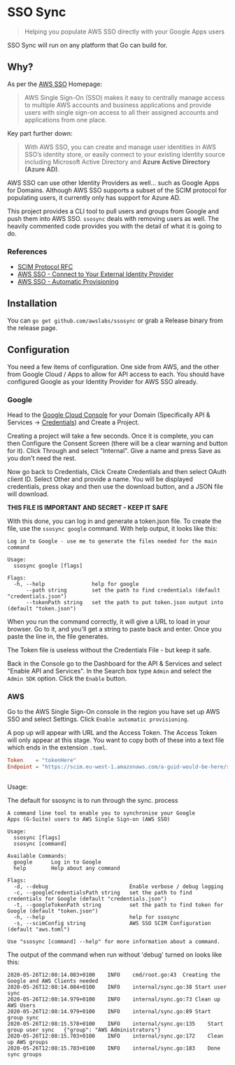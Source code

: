 # SSO Sync

> Helping you populate AWS SSO directly with your Google Apps users

SSO Sync will run on any platform that Go can build for.

## Why?

As per the [AWS SSO](https://aws.amazon.com/single-sign-on/) Homepage:

> AWS Single Sign-On (SSO) makes it easy to centrally manage access
> to multiple AWS accounts and business applications and provide users
> with single sign-on access to all their assigned accounts and applications
> from one place.

Key part further down:

> With AWS SSO, you can create and manage user identities in AWS SSO’s
>identity store, or easily connect to your existing identity source including
> Microsoft Active Directory and **Azure Active Directory (Azure AD)**.

AWS SSO can use other Identity Providers as well... such as Google Apps for Domains. Although AWS SSO
supports a subset of the SCIM protocol for populating users, it currently only has support for Azure AD.

This project provides a CLI tool to pull users and groups from Google and push them into AWS SSO.
`ssosync` deals with removing users as well. The heavily commented code provides you with the detail of
what it is going to do.

### References

 * [SCIM Protocol RFC](https://tools.ietf.org/html/rfc7644)
 * [AWS SSO - Connect to Your External Identity Provider](https://docs.aws.amazon.com/singlesignon/latest/userguide/manage-your-identity-source-idp.html)
 * [AWS SSO - Automatic Provisioning](https://docs.aws.amazon.com/singlesignon/latest/userguide/provision-automatically.html)

## Installation

You can `go get github.com/awslabs/ssosync` or grab a Release binary from the release page.

## Configuration

You need a few items of configuration. One side from AWS, and the other
from Google Cloud / Apps to allow for API access to each. You should have configured
Google as your Identity Provider for AWS SSO already.

### Google

Head to the [Google Cloud Console](https://console.cloud.google.com/) for your Domain
(Specifically API & Services ->
[Credentials](https://console.cloud.google.com/projectselector2/apis/credentials))
and Create a Project.

Creating a project will take a few seconds. Once it is complete, you can then Configure the Consent
Screen (there will be a clear warning and button for it). Click Through and select "Internal". Give
a name and press Save as you don't need the rest.

Now go back to Credentials, Click Create Credentials and then select OAuth client ID. Select Other and
provide a name. You will be displayed credentials, press okay and then use the download button, and a
JSON file will download.

**THIS FILE IS IMPORTANT AND SECRET - KEEP IT SAFE**

With this done, you can log in and generate a token.json file. To create the file, use the
`ssosync google` command. With help output, it looks like this:

```text
Log in to Google - use me to generate the files needed for the main command

Usage:
  ssosync google [flags]

Flags:
  -h, --help               help for google
      --path string        set the path to find credentials (default "credentials.json")
      --tokenPath string   set the path to put token.json output into (default "token.json")
```

When you run the command correctly, it will give a URL to load in your browser. Go to it, and you'll get
a string to paste back and enter. Once you paste the line in, the file generates.

The Token file is useless without the Credentials File - but keep it safe.

Back in the Console go to the Dashboard for the API & Services and select "Enable API and Services".
In the Search box type `Admin` and select the `Admin SDK` option. Click the `Enable` button.

### AWS

Go to the AWS Single Sign-On console in the region you have set up AWS SSO and select
Settings. Click `Enable automatic provisioning`.

A pop up will appear with URL and the Access Token. The Access Token will only appear
at this stage. You want to copy both of these into a text file which ends in the extension
`.toml`.

```toml
Token    = "tokenHere"
Endpoint = "https://scim.eu-west-1.amazonaws.com/a-guid-would-be-here/scim/v2/"
```

##

Usage:

The default for ssosync is to run through the sync. process

```text
A command line tool to enable you to synchronise your Google
Apps (G-Suite) users to AWS Single Sign-on (AWS SSO)

Usage:
  ssosync [flags]
  ssosync [command]

Available Commands:
  google      Log in to Google
  help        Help about any command

Flags:
  -d, --debug                          Enable verbose / debug logging
  -c, --googleCredentialsPath string   set the path to find credentials for Google (default "credentials.json")
  -t, --googleTokenPath string         set the path to find token for Google (default "token.json")
  -h, --help                           help for ssosync
  -s, --scimConfig string              AWS SSO SCIM Configuration (default "aws.toml")

Use "ssosync [command] --help" for more information about a command.
```

The output of the command when run without 'debug' turned on looks like this:

```
2020-05-26T12:08:14.083+0100	INFO	cmd/root.go:43	Creating the Google and AWS Clients needed
2020-05-26T12:08:14.084+0100	INFO	internal/sync.go:38	Start user sync
2020-05-26T12:08:14.979+0100	INFO	internal/sync.go:73	Clean up AWS Users
2020-05-26T12:08:14.979+0100	INFO	internal/sync.go:89	Start group sync
2020-05-26T12:08:15.578+0100	INFO	internal/sync.go:135	Start group user sync	{"group": "AWS Administrators"}
2020-05-26T12:08:15.703+0100	INFO	internal/sync.go:172	Clean up AWS groups
2020-05-26T12:08:15.703+0100	INFO	internal/sync.go:183	Done sync groups
```
